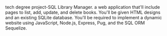 tech degree project-SQL Library Manager.
a web application that'll include pages to list, add, update, and delete books. 
You'll be given HTML designs and an existing SQLite database. 
You'll be required to implement a dynamic website using JavaScript, Node.js, Express, Pug, and the SQL ORM Sequelize.
